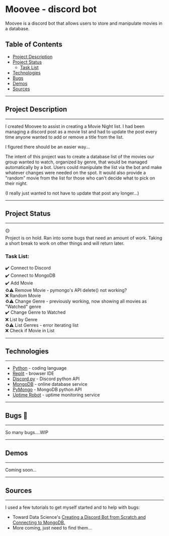 # Moovee - discord bot
Moovee is a discord bot that allows users to store and manipulate movies in a database. 

## Table of Contents
* [Project Description](https://github.com/akehn24/Moovee##project-description)
* [Project Status](https://github.com/akehn24/Moovee##project-status)
    * [Task List](https://github.com/akehn24/Moovee###task-list)
* [Technologies](https://github.com/akehn24/Moovee##technologies)
* [Bugs](https://github.com/akehn24/Moovee##bugs)
* [Demos](https://github.com/akehn24/Moovee##demos)
* [Sources](https://github.com/akehn24/Moovee##sources)

---
## Project Description
---
I created Moovee to assist in creating a Movie Night list. I had been managing a discord post as a movie list and had to update the post every time anyone wanted to add or remove a title from the list. 

I figured there should be an easier way...

The intent of this project was to create a database list of the movies our group wanted to watch, organized by genre, that would be managed automatically by a bot. Users could manipulate the list via the bot and make whatever changes were needed on the spot. It would also provide a "random" movie from the list for those who can't decide what to pick on their night.

(I really just wanted to not have to update that post any longer...)

---
## Project Status
---
:yellow_circle:  
Project is on hold. Ran into some bugs that need an amount of work. Taking a short break to work on other things and will return later.

### Task List:
:heavy_check_mark: Connect to Discord  
:heavy_check_mark: Connect to MongoDB  
:heavy_check_mark: Add Movie  
:recycle::warning: Remove Movie - pymongo's API delete() not working?  
:x: Random Movie  
:recycle::warning: Change Genre - previously working, now showing all movies as "Watched" genre  
:heavy_check_mark: Change Genre to Watched  
:x: List by Genre  
:recycle::warning: List Genres - error iterating list  
:x: Check if Movie in List  
<!--- 
Emojis for the Task List:
DONE =      :heavy_check_mark:
NOT DONE =  :x:
WIP =       :recycle:
BUGGED =    :warning:
 --->

---
## Technologies
---
* [Python](https://www.python.org/ "Python") - coding language
* [Replit](https://replit.com/ "replit") - browser IDE
* [Discord.py](discord.py "Discord Python API") - Discord python API
* [MongoDB](https://www.mongodb.com/ "MongoDB") - online database service
* [PyMongo](https://pymongo.readthedocs.io/en/stable/ "MongoDB Python API") - MongoDB python API
* [Uptime Robot](https://uptimerobot.com/ "Uptime Robot") - uptime monitoring service
---
## Bugs :snail:
---
So many bugs....WIP

---
## Demos
---
Coming soon...

---
## Sources
---
I used a few tutorials to get myself started and to help with bugs:
* Toward Data Science's [Creating a Discord Bot from Scratch and Connecting to MongoDB.](https://towardsdatascience.com/creating-a-discord-bot-from-scratch-and-connecting-to-mongodb-828ad1c7c22e "TDS Discord Bot Tutorial")
* More coming, just need to find them...
